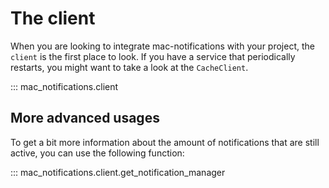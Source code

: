 # The client

When you are looking to integrate mac-notifications with your project, the `client` is the first place to look.
If you have a service that periodically restarts, you might want to take a look at the `CacheClient`.

::: mac_notifications.client


## More advanced usages
To get a bit more information about the amount of notifications that are still active, you can use the following function:

::: mac_notifications.client.get_notification_manager
